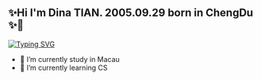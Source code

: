 ## ✨Hi I'm Dina TIAN. 2005.09.29 born in ChengDu ✨👋

[![Typing SVG](https://readme-typing-svg.demolab.com?font=Fira+Code&weight=500&size=24&pause=1000&color=F775AD&width=435&lines=In+all+the+shabby+fading;please+shine+forever)](https://git.io/typing-svg)

- 🔭 I’m currently study in Macau
- 🌱 I’m currently learning CS

